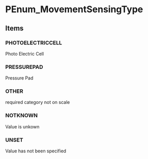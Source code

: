 # PEnum_MovementSensingType


<!-- end of short definition -->
## Items

### PHOTOELECTRICCELL
Photo Electric Cell

### PRESSUREPAD
Pressure Pad

### OTHER
required category not on scale

### NOTKNOWN
Value is unkown

### UNSET
Value has not been specified
